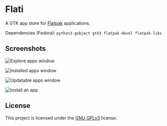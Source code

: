 # Flati

A GTK app store for [Flatpak](https://flatpak.org/) applications.

Dependencies (Fedora): `python3-gobject gtk3 flatpak-devel flatpak-libs`

## Screenshots

![Explore apps window](res/explore-apps-window.png)

![Installed apps window](res/installed-apps-window.png)

![Updatable apps window](res/updatable-apps-window.png)

![Install an app](res/install-flatpakref-window.png)

## License

This project is licensed under the [GNU GPLv3](LICENSE) license.
